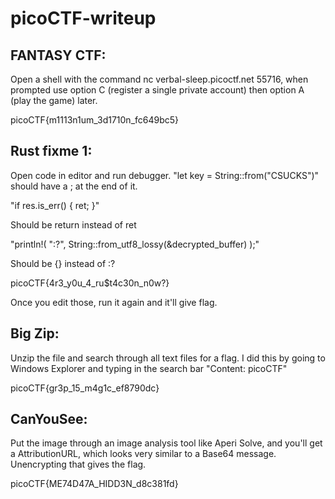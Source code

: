 # picoCTF-writeup

## FANTASY CTF: 
Open a shell with the command nc verbal-sleep.picoctf.net 55716, when prompted use option C (register a single private account) then option A (play the game) later.

picoCTF{m1113n1um_3d1710n_fc649bc5}

## Rust fixme 1: 
Open code in editor and run debugger. "let key = String::from("CSUCKS")" should have a ; at the end of it. 

"if res.is_err() {
    ret;
}" 

Should be return instead of ret

"println!(
    ":?",
    String::from_utf8_lossy(&decrypted_buffer)
);"

Should be {} instead of :?

picoCTF{4r3_y0u_4_ru$t4c30n_n0w?}

Once you edit those, run it again and it'll give flag.

## Big Zip: 
Unzip the file and search through all text files for a flag. I did this by going to Windows Explorer and typing in the search bar "Content: picoCTF"

picoCTF{gr3p_15_m4g1c_ef8790dc}

## CanYouSee:
Put the image through an image analysis tool like Aperi Solve, and you'll get a AttributionURL, which looks very similar to a Base64 message. Unencrypting that gives the flag.

picoCTF{ME74D47A_HIDD3N_d8c381fd}
